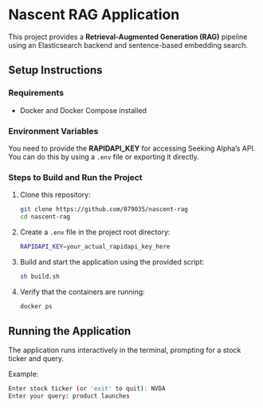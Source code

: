 # Nascent RAG Application

This project provides a **Retrieval-Augmented Generation (RAG)** pipeline using an Elasticsearch backend and sentence-based embedding search.


## Setup Instructions

### Requirements
- Docker and Docker Compose installed

### Environment Variables
You need to provide the **RAPIDAPI_KEY** for accessing Seeking Alpha’s API. You can do this by using a `.env` file or exporting it directly.

### Steps to Build and Run the Project
1. Clone this repository:
    ```bash
    git clone https://github.com/079035/nascent-rag
    cd nascent-rag
    ```
2. Create a `.env` file in the project root directory:
    ```bash
    RAPIDAPI_KEY=your_actual_rapidapi_key_here
    ```
3. Build and start the application using the provided script:
    ```bash
    sh build.sh
    ```
4. Verify that the containers are running:
    ```bash
    docker ps
    ```


## Running the Application
The application runs interactively in the terminal, prompting for a stock ticker and query.

Example:
```bash
Enter stock ticker (or 'exit' to quit): NVDA
Enter your query: product launches
```
